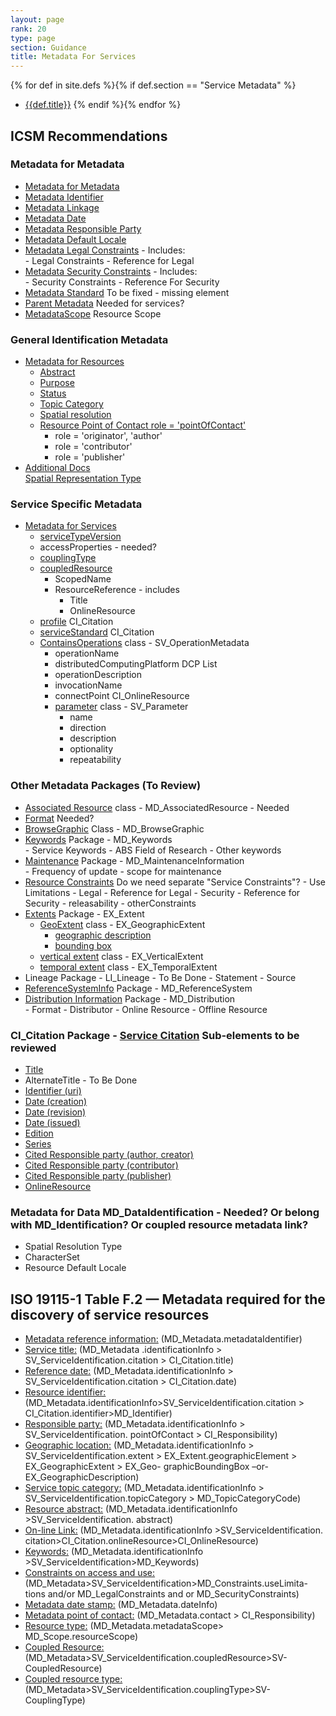 ```yaml
---
layout: page
rank: 20
type: page
section: Guidance
title: Metadata For Services
---
```


{% for def in site.defs %}{% if def.section == "Service Metadata" %}
* [{{def.title}}]({{def.url|relative_url}})
{% endif %}{% endfor %}

## ICSM Recommendations 
### Metadata for Metadata
- [Metadata for Metadata](./class-MD_Metadata )  
- [Metadata Identifier](./MetadataIdentifier)  
- [Metadata Linkage](./MetadataLinkage)  
- [Metadata Date](./MetadataDate)  
- [Metadata Responsible Party](./MetadataContact)  
- [Metadata Default Locale](./MetadataLocale)  
- [Metadata Legal Constraints](./MetadataLegalConstraints) - Includes:  
      - Legal Constraints
      - Reference for Legal
- [Metadata Security Constraints](./MetadataSecurityConstraints) - Includes:  
      - Security Constraints
      - Reference For Security
- [Metadata Standard](./MetadataStandard) To be fixed - missing element  
- [Parent Metadata](./parentMetadata)  Needed for services?
- [MetadataScope](./MetadataScope)  Resource Scope  

### General Identification Metadata
- [Metadata for Resources](./class-MD_Identification)    
    - [Abstract](./Abstract)  
    - [Purpose](./Purpose)  
    - [Status](./Status)  
    - [Topic Category](./TopicCategory)  
    - [Spatial resolution](./SpatialResolution)  
    - [Resource Point of Contact  role = 'pointOfContact'](./ResourcePointOfContact)
       - role = 'originator', 'author'
       - role = 'contributor'
       - role = 'publisher'
- [Additional Docs](./AdditionalDocs)  
    [Spatial Representation Type](./SpatialRepresentationType)  

### Service Specific Metadata
- [Metadata for Services](./ServiceIdentification)
    - [serviceTypeVersion](./ServiceTypeVersion)  
    - accessProperties  - needed?
    - [couplingType](./CouplingType)  
    - [coupledResource](./CoupledResource)  
      - ScopedName
      - ResourceReference - includes
          - Title
          - OnlineResource
    - [profile](./Profile)  CI_Citation
    - [serviceStandard](./serviceStandard)  CI_Citation
    - [ContainsOperations](./ContainsOperations) class - SV_OperationMetadata    
       - operationName  
       - distributedComputingPlatform  DCP List
       - operationDescription  
       - invocationName  
       - connectPoint  CI_OnlineResource
       - [parameter](./Parameter) class - SV_Parameter
           - name  
           - direction  
           - description  
           - optionality  
           - repeatability  

### Other Metadata Packages (To Review)

- [Associated Resource](./AssociatedResource)   class - MD_AssociatedResource  - Needed    
- [Format](./ResourceFormat) Needed?  
- [BrowseGraphic](./BrowseGraphic)  Class - MD_BrowseGraphic  
- [Keywords](./Keywords)  Package - MD_Keywords  
      - Service Keywords
      - ABS Field of Research
      - Other keywords
- [Maintenance](./Maintenance) Package -  MD_MaintenanceInformation   
      - Frequency of update
      - scope for maintenance
- [Resource Constraints](./class-md_constraints)   Do we need separate "Service Constraints"?
      - Use Limitations
      - Legal
      - Reference for Legal
      - Security
      - Reference for Security
      - releasability
      - otherConstraints
- [Extents](./ResourceExtent)  Package -  EX_Extent  
    - [GeoExtent](./GeographicExtent) class - EX_GeographicExtent  
       - [geographic description](./ExtentGeographicDescription)
       - [bounding box](./ExtentBoundingBox)
    - [vertical extent](./VerticalExtent) class - EX_VerticalExtent  
    - [temporal extent](./TemporalExtents) class - EX_TemporalExtent  
- Lineage    Package - LI_Lineage   - To Be Done
      - Statement
      - Source
- [ReferenceSystemInfo](./SpatialReferenceSystem)   Package - MD_ReferenceSystem  
- [Distribution Information](./DistributionInfo)   Package - MD_Distribution   
      - Format
      - Distributor
      - Online Resource
      - Offline Resource

### CI_Citation  Package - [Service Citation](./ServiceCitation) Sub-elements to be reviewed
- [Title](./ResourceTitle)
- AlternateTitle - To Be Done
- [Identifier (uri)](./ResourceIdentifier)
- [Date (creation)](./ResourceDate)
- [Date (revision)](./ResourceDate)
- [Date (issued)](./ResourceDate)
- [Edition](./ResourceEdition)
- [Series](./ResourceSeries)
- [Cited Responsible party (author, creator)](./ResourceResponsibleParty)
- [Cited Responsible party (contributor)](./ResourceResponsibleParty)
- [Cited Responsible party (publisher)](./ResourceResponsibleParty)
- [OnlineResource](./class_CI_OnlineResource)

### Metadata for Data  MD_DataIdentification  - Needed? Or belong with MD_Identification? Or coupled resource metadata link?
- Spatial Resolution Type  
- CharacterSet  
- Resource Default Locale  


## ISO 19115-1 Table F.2 — Metadata required for the discovery of service resources

- [Metadata reference information:](./MetadataIdentifier)  (MD_Metadata.metadataIdentifier)
- [Service title:](./ResourceTitle) (MD_Metadata .identificationInfo > SV_ServiceIdentification.citation > CI_Citation.title)
- [Reference date:](./ResourceDate) (MD_Metadata.identificationInfo > SV_ServiceIdentification.citation > CI_Citation.date)
- [Resource identifier:](./ResourceIdentifier) (MD_Metadata.identificationInfo>SV_ServiceIdentification.citation > CI_Citation.identifier>MD_Identifier)
- [Responsible party:](./ResourceResponsibleParty) (MD_Metadata.identificationInfo > SV_ServiceIdentification. pointOfContact > CI_Responsibility)
- [Geographic location:](./ResourceExtent) (MD_Metadata.identificationInfo > SV_ServiceIdentification.extent > EX_Extent.geographicElement > EX_GeographicExtent > EX_Geo- graphicBoundingBox –or- EX_GeographicDescription)
- [Service topic category:](./TopicCategory)  (MD_Metadata.identificationInfo > SV_ServiceIdentification.topicCategory > MD_TopicCategoryCode)
- [Resource abstract:](./Abstract)  (MD_Metadata.identificationInfo >SV_ServiceIdentification. abstract)
- [On-line Link:](./class_CI_OnlineResource) (MD_Metadata.identificationInfo >SV_ServiceIdentification. citation>CI_Citation.onlineResource>CI_OnlineResource)
- [Keywords:](./Keywords)  (MD_Metadata.identificationInfo >SV_ServiceIdentification>MD_Keywords)
- [Constraints on access and use:](./class-md_constraints) (MD_Metadata>SV_ServiceIdentification>MD_Constraints.useLimita- tions and/or MD_LegalConstraints and or MD_SecurityConstraints)
- [Metadata date stamp:](./MetadataDate) (MD_Metadata.dateInfo)
- [Metadata point of contact:](./MetadataContact) (MD_Metadata.contact > CI_Responsibility)
- [Resource type:](./MetadataScope) (MD_Metadata.metadataScope> MD_Scope.resourceScope)
- [Coupled Resource:](./CoupledResource) (MD_Metadata>SV_ServiceIdentification.coupledResource>SV-CoupledResource)
- [Coupled resource type:](./CouplingType) (MD_Metadata>SV_ServiceIdentification.couplingType>SV-CouplingType)
